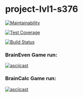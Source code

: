 # project-lvl1-s376

[![Maintainability](https://api.codeclimate.com/v1/badges/0acaaf2422fa3430c456/maintainability)](https://codeclimate.com/github/Dael777/project-lvl1-s376/maintainability)

[![Test Coverage](https://api.codeclimate.com/v1/badges/0acaaf2422fa3430c456/test_coverage)](https://codeclimate.com/github/Dael777/project-lvl1-s376/test_coverage)

[![Build Status](https://travis-ci.org/Dael777/project-lvl1-s376.svg?branch=master)](https://travis-ci.org/Dael777/project-lvl1-s376)

<h3>BrainEven Game run:</h3>

[![asciicast](https://asciinema.org/a/bM55KvbIXjCr3h57trgf2rfA6.svg)](https://asciinema.org/a/bM55KvbIXjCr3h57trgf2rfA6)

<h3>BrainCalc Game run:</h3>

[![asciicast](https://asciinema.org/a/eJiubpUdD6q1xCGaulpO3UNDW.svg)](https://asciinema.org/a/eJiubpUdD6q1xCGaulpO3UNDW)